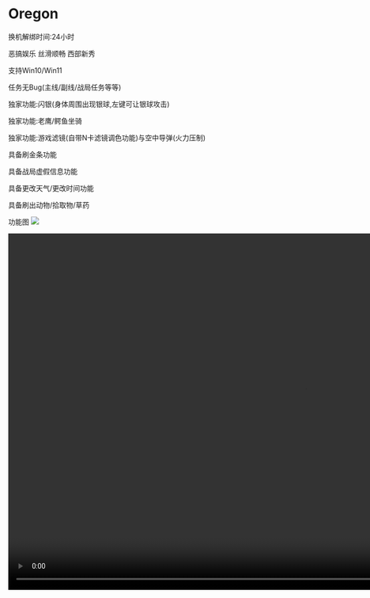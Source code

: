 # Oregon

换机解绑时间:24小时

恶搞娱乐 丝滑顺畅 西部新秀

支持Win10/Win11

任务无Bug(主线/副线/战局任务等等)

独家功能:闪银(身体周围出现银球,左键可让银球攻击)

独家功能:老鹰/鳄鱼坐骑

独家功能:游戏滤镜(自带N卡滤镜调色功能)与空中导弹(火力压制)

具备刷金条功能

具备战局虚假信息功能

具备更改天气/更改时间功能

具备刷出动物/拾取物/草药

功能图
![](/image/oregon/oregon.jpg)

<video src="/image/oregon/oregon.mp4" width="1200px" height="720px" controls="controls"></video>